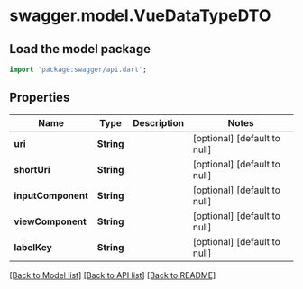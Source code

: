 # swagger.model.VueDataTypeDTO

## Load the model package
```dart
import 'package:swagger/api.dart';
```

## Properties
Name | Type | Description | Notes
------------ | ------------- | ------------- | -------------
**uri** | **String** |  | [optional] [default to null]
**shortUri** | **String** |  | [optional] [default to null]
**inputComponent** | **String** |  | [optional] [default to null]
**viewComponent** | **String** |  | [optional] [default to null]
**labelKey** | **String** |  | [optional] [default to null]

[[Back to Model list]](../README.md#documentation-for-models) [[Back to API list]](../README.md#documentation-for-api-endpoints) [[Back to README]](../README.md)


